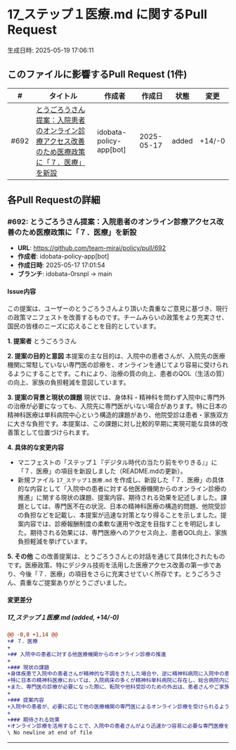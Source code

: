 # 17_ステップ１医療.md に関するPull Request

生成日時: 2025-05-19 17:06:11

## このファイルに影響するPull Request (1件)

| # | タイトル | 作成者 | 作成日 | 状態 | 変更 |
|---|---------|--------|--------|------|------|
| #692 | [とうごろうさん提案：入院患者のオンライン診療アクセス改善のため医療政策に「７．医療」を新設](https://github.com/team-mirai/policy/pull/692) | idobata-policy-app[bot] | 2025-05-17 | added | +14/-0 |

## 各Pull Requestの詳細

### #692: とうごろうさん提案：入院患者のオンライン診療アクセス改善のため医療政策に「７．医療」を新設

- **URL**: https://github.com/team-mirai/policy/pull/692
- **作成者**: idobata-policy-app[bot]
- **作成日時**: 2025-05-17 17:01:54
- **ブランチ**: idobata-0rsnpl → main

#### Issue内容

この提案は、ユーザーのとうごろうさんより頂いた貴重なご意見に基づき、現行の政策マニフェストを改善するものです。チームみらいの政策をより充実させ、国民の皆様のニーズに応えることを目的としています。

**1. 提案者**
とうごろうさん

**2. 提案の目的と意図**
本提案の主な目的は、入院中の患者さんが、入院先の医療機関に常駐していない専門医の診療を、オンラインを通じてより容易に受けられるようにすることです。これにより、治療の質の向上、患者のQOL（生活の質）の向上、家族の負担軽減を意図しています。

**3. 提案の背景と現状の課題**
現状では、身体科・精神科を問わず入院中に専門外の治療が必要になっても、入院先に専門医がいない場合があります。特に日本の精神科医療は単科病院中心という構造的課題があり、他院受診は患者・家族双方に大きな負担です。本提案は、この課題に対し比較的早期に実現可能な具体的改善策として位置づけられます。

**4. 具体的な変更内容**
* マニフェストの「ステップ１『デジタル時代の当たり前をやりきる』」に「７．医療」の項目を新設しました（README.mdの更新）。
* 新規ファイル `17_ステップ１医療.md` を作成し、新設した「７．医療」の具体的な内容として「入院中の患者に対する他医療機関からのオンライン診療の推進」に関する現状の課題、提案内容、期待される効果を記述しました。課題としては、専門医不在の状況、日本の精神科医療の構造的問題、他院受診の負担などを記載し、本提案が迅速な対策となり得ることを示しました。提案内容では、診療報酬制度の柔軟な運用や改定を目指すことを明記しました。期待される効果には、専門医療へのアクセス向上、患者QOL向上、家族負担軽減を挙げています。

**5. その他**
この改善提案は、とうごろうさんとの対話を通じて具体化されたものです。医療政策、特にデジタル技術を活用した医療アクセス改善の第一歩であり、今後「７．医療」の項目をさらに充実させていく所存です。とうごろうさん、貴重なご提案ありがとうございました。

#### 変更差分

##### 17_ステップ１医療.md (added, +14/-0)

```diff
@@ -0,0 +1,14 @@
+# ７．医療
+
+## 入院中の患者に対する他医療機関からのオンライン診療の推進
+
+### 現状の課題
+身体疾患で入院中の患者さんが精神的な不調をきたした場合や、逆に精神科病院に入院中の患者さんが身体的な不調をきたした場合、入院先の病院に必要な専門医が常駐しているとは限りません。
+特に日本の精神科医療においては、入院病床の多くが精神科単科病院に存在し、総合病院内に十分な精神科機能（リエゾンチームや精神科病床）が備わっていないという構造的な背景があります。この状況は他の先進国と異なり、将来的には改善されるべき歴史的・構造的な課題です。本提案は、この大きな課題の解決を待つことなく、比較的速やかに実施可能な対策として位置づけられます。
+また、専門医の診療が必要になった際に、転院や他科受診のための外出は、患者さんやご家族にとって大きな身体的・経済的負担となることがあります。
+
+### 提案内容
+入院中の患者が、必要に応じて他の医療機関の専門医によるオンライン診療を受けられるよう、診療報酬制度の柔軟な運用や改定を目指します。
+
+### 期待される効果
+オンライン診療を活用することで、入院中の患者さんがより迅速かつ容易に必要な専門医療を受けられるようになります。これにより、治療の質の向上、患者さんのQOL（生活の質）向上、そして付き添うご家族の負担軽減などが期待できます。
\ No newline at end of file
```

---


